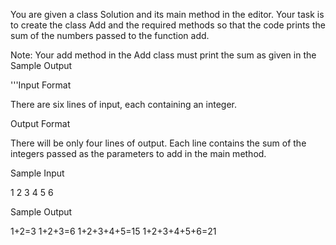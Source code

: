 You are given a class Solution and its main method in the editor.
Your task is to create the class Add and the required methods so that the code prints the sum of the numbers passed to the function add.

Note: Your add method in the Add class must print the sum as given in the Sample Output

'''Input Format

There are six lines of input, each containing an integer.

Output Format

There will be only four lines of output. Each line contains the sum of the integers passed as the parameters to add in the main method.

Sample Input

1
2
3
4
5
6

Sample Output

1+2=3
1+2+3=6
1+2+3+4+5=15
1+2+3+4+5+6=21
